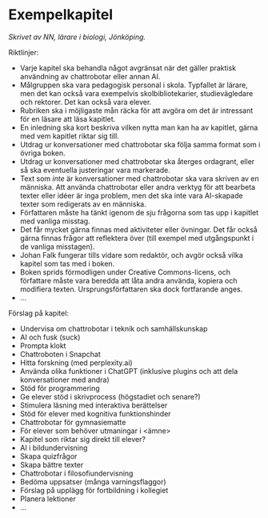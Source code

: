 # Exempelkapitel
_Skrivet av NN, lärare i biologi, Jönköping._

Riktlinjer:
* Varje kapitel ska behandla något avgränsat när det gäller praktisk användning av chattrobotar eller annan AI.
* Målgruppen ska vara pedagogisk personal i skola. Typfallet är lärare, men det kan också vara exempelvis skolbibliotekarier, studievägledare och rektorer. Det kan också vara elever.
* Rubriken ska i möjligaste mån räcka för att avgöra om det är intressant för en läsare att läsa kapitlet.
* En inledning ska kort beskriva vilken nytta man kan ha av kapitlet, gärna med vem kapitlet riktar sig till.
* Utdrag ur konversationer med chattrobotar ska följa samma format som i övriga boken.
* Utdrag ur konversationer med chattrobotar ska återges ordagrant, eller så ska eventuella justeringar vara markerade.
* Text som _inte_ är konversationer med chattrobotar ska vara skriven av en människa. Att använda chattrobotar eller andra verktyg för att bearbeta texter eller idéer är inga problem, men det ska inte vara AI-skapade texter som redigerats av en människa.
* Författaren måste ha tänkt igenom de sju frågorna som tas upp i kapitlet med vanliga misstag.
 * Det får mycket gärna finnas med aktiviteter eller övningar. Det får också gärna finnas frågor att reflektera över (till exempel med utgångspunkt i de vanliga misstagen).
* Johan Falk fungerar tills vidare som redaktör, och avgör också vilka kapitel som tas med i boken.
* Boken sprids förmodligen under Creative Commons-licens, och författare måste vara beredda att låta andra använda, kopiera och modifiera texten. Ursprungsförfattaren ska dock fortfarande anges.
* …

Förslag på kapitel:
* Undervisa om chattrobotar i teknik och samhällskunskap
* AI och fusk (suck)
* Prompta klokt
* Chattroboten i Snapchat
* Hitta forskning (med perplexity.ai)
* Använda olika funktioner i ChatGPT (inklusive plugins och att dela konversationer med andra)
* Stöd för programmering
* Ge elever stöd i skrivprocess (högstadiet och senare?)
* Stimulera läsning med interaktiva berättelser
* Stöd för elever med kognitiva funktionshinder
* Chattrobotar för gymnasiematte
* För elever som behöver utmaningar i \<ämne\>
* Kapitel som riktar sig direkt till elever?
* AI i bildundervisning
* Skapa quizfrågor
* Skapa bättre texter
* Chattrobotar i filosofiundervisning
* Bedöma uppsatser (många varningsflaggor)
* Förslag på upplägg för fortbildning i kollegiet
* Planera lektioner
* …
